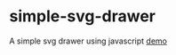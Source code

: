 # simple-svg-drawer
A simple svg drawer using javascript
[demo](https://chell-uoxou.github.io/simple-svg-drawer/)

